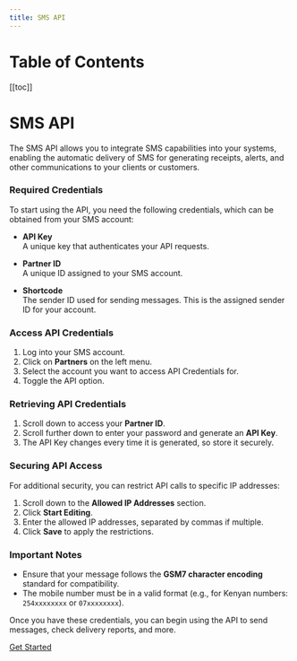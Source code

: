 ```yaml
---
title: SMS API
---
```

# Table of Contents

[[toc]]
# SMS API

The SMS API allows you to integrate SMS capabilities into your systems, enabling the automatic delivery of SMS for generating receipts, alerts, and other communications to your clients or customers.

### Required Credentials

To start using the API, you need the following credentials, which can be obtained from your SMS account:

- **API Key**  
  A unique key that authenticates your API requests.

- **Partner ID**  
  A unique ID assigned to your SMS account.

- **Shortcode**  
  The sender ID used for sending messages. This is the assigned sender ID for your account.

### Access API Credentials

1. Log into your SMS account.
2. Click on **Partners** on the left menu.
3. Select the account you want to access API Credentials for.
4. Toggle the API option.

### Retrieving API Credentials

1. Scroll down to access your **Partner ID**.
2. Scroll further down to enter your password and generate an **API Key**.
3. The API Key changes every time it is generated, so store it securely.

### Securing API Access

For additional security, you can restrict API calls to specific IP addresses:

1. Scroll down to the **Allowed IP Addresses** section.
2. Click **Start Editing**.
3. Enter the allowed IP addresses, separated by commas if multiple.
4. Click **Save** to apply the restrictions.

### Important Notes

- Ensure that your message follows the **GSM7 character encoding** standard for compatibility.
- The mobile number must be in a valid format (e.g., for Kenyan numbers: `254xxxxxxxx` or `07xxxxxxxx`).

Once you have these credentials, you can begin using the API to send messages, check delivery reports, and more.

[Get Started](send-sms.md)
